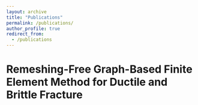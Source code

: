 ```yaml
---
layout: archive
title: "Publications"
permalink: /publications/
author_profile: true
redirect_from:
  - /publications
---
```


Remeshing-Free Graph-Based Finite Element Method for Ductile and Brittle Fracture
======
